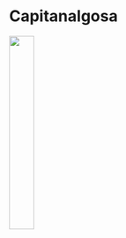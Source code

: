 # Capitanalgosa

<img src="https://drive.google.com/file/d/1TF27DmqisZGkTbJoLToyDLPZSIdYreYh/view" width="30%" >
